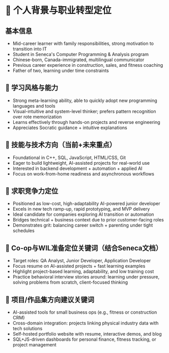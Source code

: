 # 👤 个人背景与职业转型定位

## 基本信息

- Mid-career learner with family responsibilities, strong motivation to transition into IT
- Student in Seneca's Computer Programming & Analysis program
- Chinese-born, Canada-immigrated, multilingual communicator
- Previous career experience in construction, sales, and fitness coaching
- Father of two, learning under time constraints

## 🧠 学习风格与能力

- Strong meta-learning ability, able to quickly adopt new programming languages and tools
- Visual-intuitive and system-level thinker; prefers pattern recognition over rote memorization
- Learns effectively through hands-on projects and reverse engineering
- Appreciates Socratic guidance + intuitive explanations

## 🧰 技能与技术方向（当前+未来重点）

- Foundational in C++, SQL, JavaScript, HTML/CSS, Git
- Eager to build lightweight, AI-assisted projects for real-world use
- Interested in backend development + automation + applied AI
- Focus on work-from-home readiness and asynchronous workflows

## 💼 求职竞争力定位

- Positioned as low-cost, high-adaptability AI-powered junior developer
- Excels in new tech ramp-up, rapid prototyping, and MVP delivery
- Ideal candidate for companies exploring AI transition or automation
- Bridges technical + business context due to prior customer-facing roles
- Demonstrates grit: balancing career switch + parenting under tight schedules

## 🧭 Co-op与WIL准备定位关键词（结合Seneca文档）

- Target roles: QA Analyst, Junior Developer, Application Developer
- Focus resume on AI-assisted projects + fast learning examples
- Highlight project-based learning, adaptability, and low training cost
- Practice behavioral interview stories around: learning under pressure, solving problems from scratch, client-focused thinking

## 🧩 项目/作品集方向建议关键词

- AI-assisted tools for small business ops (e.g., fitness or construction CRM)
- Cross-domain integration: projects linking physical industry data with tech solutions
- Self-hosted portfolio website with resume, interactive demos, and blog
- SQL+JS-driven dashboards for personal finance, fitness tracking, or project management
